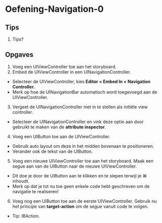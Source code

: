 # Oefening-Navigation-0
## Tips
1. Tips?

## Opgaves
1. Voeg een UIViewController toe aan het storyboard.
2. Embed de UIViewController in een UINavigationController.
  - Selecteer de UIViewController, kies **Editor < Embed In < Navigation Controller.**
  - Merk op hoe de UINavigationBar automatisch word toegevoegd aan de UIViewController.
3. Vergeet de UINavigationController niet in te stellen als initiële view controller.
  - Selecteer de UINavigationController en vink deze optie aan door gebruikt te maken van de **attribute inspector**.
4. Voeg een UIButton toe aan de UIViewController.
  - Gebruik auto layout om deze in het midden bovenaan te positioneren.
  - Verander ook de tekst van de UIButton.
5. Voeg een nieuwe UIViewController toe aan het storyboard. Maak een segue aan van de UIButton naar de nieuwe UIViewController.
  - Dit doe je door de UIButton aan te klikken en te slepen terwijl je ⌘ inhoudt.
  - Merk op dat je tot nu toe geen enkele code hebt geschreven om de navigatie te realiseren!
6. Voeg nog een UIButton toe aan de eerste UIViewController. Gebruik nu het principe van **target-action** om de segue vanuit code te volgen.
  - Tip: IBAction.
